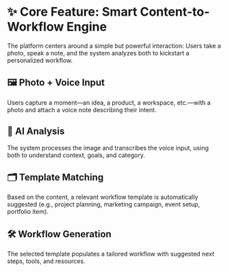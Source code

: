 # ✨ Core Feature: Smart Content-to-Workflow Engine
The platform centers around a simple but powerful interaction:
Users take a photo, speak a note, and the system analyzes both to kickstart a personalized workflow.

## 🖼️ Photo + Voice Input
Users capture a moment—an idea, a product, a workspace, etc.—with a photo and attach a voice note describing their intent.

## 🧠 AI Analysis
The system processes the image and transcribes the voice input, using both to understand context, goals, and category.

## 🗂️ Template Matching
Based on the content, a relevant workflow template is automatically suggested (e.g., project planning, marketing campaign, event setup, portfolio item).

## 🛠️ Workflow Generation
The selected template populates a tailored workflow with suggested next steps, tools, and resources.
